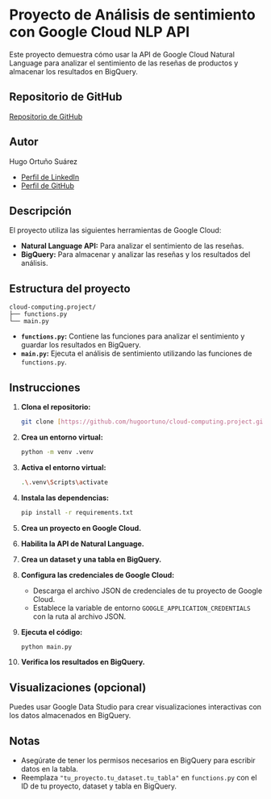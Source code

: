 # Proyecto de Análisis de sentimiento con Google Cloud NLP API

Este proyecto demuestra cómo usar la API de Google Cloud Natural Language para analizar el sentimiento de las reseñas de productos y almacenar los resultados en BigQuery.

## Repositorio de GitHub

[Repositorio de GitHub](https://github.com/hugoortuno/cloud-computing.project)

## Autor

Hugo Ortuño Suárez

* [Perfil de LinkedIn](https://www.linkedin.com/in/hugo-ortuño-suarez/)
* [Perfil de GitHub](https://github.com/hugoortuno)

## Descripción

El proyecto utiliza las siguientes herramientas de Google Cloud:

* **Natural Language API:** Para analizar el sentimiento de las reseñas.
* **BigQuery:** Para almacenar y analizar las reseñas y los resultados del análisis.

## Estructura del proyecto

```
cloud-computing.project/
├── functions.py
└── main.py
```

* **`functions.py`:** Contiene las funciones para analizar el sentimiento y guardar los resultados en BigQuery.
* **`main.py`:**  Ejecuta el análisis de sentimiento utilizando las funciones de `functions.py`.

## Instrucciones

1. **Clona el repositorio:**
   ```bash
   git clone [https://github.com/hugoortuno/cloud-computing.project.git](https://github.com/hugoortuno/cloud-computing.project.git)


2. **Crea un entorno virtual:**
   ```bash
   python -m venv .venv
   ```

3. **Activa el entorno virtual:**
   ```bash
   .\.venv\Scripts\activate
   ```

4. **Instala las dependencias:**
   ```bash
   pip install -r requirements.txt
   ```

5. **Crea un proyecto en Google Cloud.**

6. **Habilita la API de Natural Language.**

7. **Crea un dataset y una tabla en BigQuery.**

8. **Configura las credenciales de Google Cloud:**
   * Descarga el archivo JSON de credenciales de tu proyecto de Google Cloud.
   * Establece la variable de entorno `GOOGLE_APPLICATION_CREDENTIALS` con la ruta al archivo JSON.

9. **Ejecuta el código:**
   ```bash
   python main.py
   ```

10. **Verifica los resultados en BigQuery.**


## Visualizaciones (opcional)

Puedes usar Google Data Studio para crear visualizaciones interactivas con los datos almacenados en BigQuery.

## Notas

* Asegúrate de tener los permisos necesarios en BigQuery para escribir datos en la tabla.
* Reemplaza `"tu_proyecto.tu_dataset.tu_tabla"` en `functions.py` con el ID de tu proyecto, dataset y tabla en BigQuery.
```
